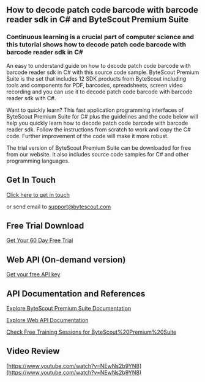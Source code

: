 ## How to decode patch code barcode with barcode reader sdk in C# and ByteScout Premium Suite

### Continuous learning is a crucial part of computer science and this tutorial shows how to decode patch code barcode with barcode reader sdk in C#

An easy to understand guide on how to decode patch code barcode with barcode reader sdk in C# with this source code sample. ByteScout Premium Suite is the set that includes 12 SDK products from ByteScout including tools and components for PDF, barcodes, spreadsheets, screen video recording and you can use it to decode patch code barcode with barcode reader sdk with C#.

Want to quickly learn? This fast application programming interfaces of ByteScout Premium Suite for C# plus the guidelines and the code below will help you quickly learn how to decode patch code barcode with barcode reader sdk. Follow the instructions from scratch to work and copy the C# code. Further improvement of the code will make it more robust.

The trial version of ByteScout Premium Suite can be downloaded for free from our website. It also includes source code samples for C# and other programming languages.

## Get In Touch

[Click here to get in touch](https://bytescout.zendesk.com/hc/en-us/requests/new?subject=ByteScout%20Premium%20Suite%20Question)

or send email to [support@bytescout.com](mailto:support@bytescout.com?subject=ByteScout%20Premium%20Suite%20Question) 

## Free Trial Download

[Get Your 60 Day Free Trial](https://bytescout.com/download/web-installer?utm_source=github-readme)

## Web API (On-demand version)

[Get your free API key](https://pdf.co/documentation/api?utm_source=github-readme)

## API Documentation and References

[Explore ByteScout Premium Suite Documentation](https://bytescout.com/documentation/index.html?utm_source=github-readme)

[Explore Web API Documentation](https://pdf.co/documentation/api?utm_source=github-readme)

[Check Free Training Sessions for ByteScout%20Premium%20Suite](https://academy.bytescout.com/)

## Video Review

[https://www.youtube.com/watch?v=NEwNs2b9YN8](https://www.youtube.com/watch?v=NEwNs2b9YN8)